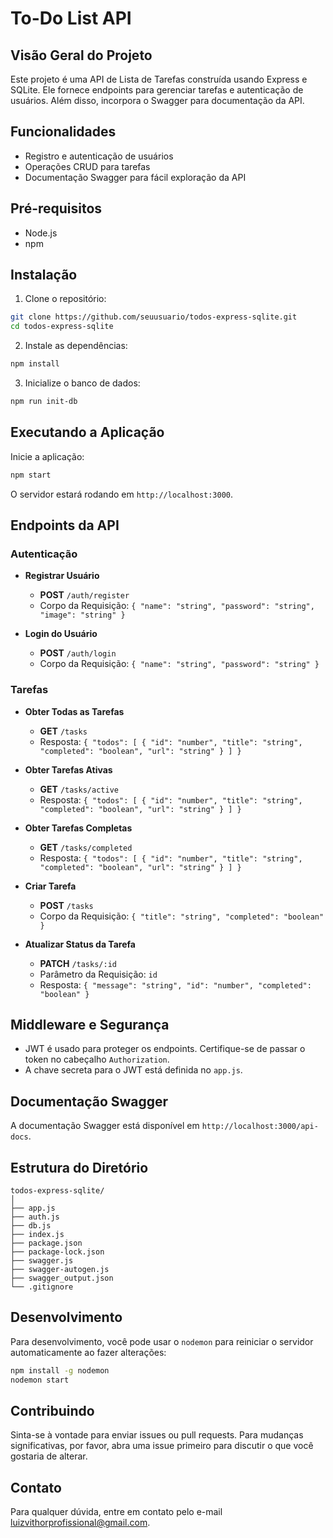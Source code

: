 
# To-Do List API

## Visão Geral do Projeto

Este projeto é uma API de Lista de Tarefas construída usando Express e SQLite. Ele fornece endpoints para gerenciar tarefas e autenticação de usuários. Além disso, incorpora o Swagger para documentação da API.

## Funcionalidades

- Registro e autenticação de usuários
- Operações CRUD para tarefas
- Documentação Swagger para fácil exploração da API

## Pré-requisitos

- Node.js
- npm

## Instalação

1. Clone o repositório:

```bash
git clone https://github.com/seuusuario/todos-express-sqlite.git
cd todos-express-sqlite
```

2. Instale as dependências:

```bash
npm install
```

3. Inicialize o banco de dados:

```bash
npm run init-db
```

## Executando a Aplicação

Inicie a aplicação:

```bash
npm start
```

O servidor estará rodando em `http://localhost:3000`.

## Endpoints da API

### Autenticação

- **Registrar Usuário**
  - **POST** `/auth/register`
  - Corpo da Requisição: `{ "name": "string", "password": "string", "image": "string" }`

- **Login do Usuário**
  - **POST** `/auth/login`
  - Corpo da Requisição: `{ "name": "string", "password": "string" }`

### Tarefas

- **Obter Todas as Tarefas**
  - **GET** `/tasks`
  - Resposta: `{ "todos": [ { "id": "number", "title": "string", "completed": "boolean", "url": "string" } ] }`

- **Obter Tarefas Ativas**
  - **GET** `/tasks/active`
  - Resposta: `{ "todos": [ { "id": "number", "title": "string", "completed": "boolean", "url": "string" } ] }`

- **Obter Tarefas Completas**
  - **GET** `/tasks/completed`
  - Resposta: `{ "todos": [ { "id": "number", "title": "string", "completed": "boolean", "url": "string" } ] }`

- **Criar Tarefa**
  - **POST** `/tasks`
  - Corpo da Requisição: `{ "title": "string", "completed": "boolean" }`

- **Atualizar Status da Tarefa**
  - **PATCH** `/tasks/:id`
  - Parâmetro da Requisição: `id`
  - Resposta: `{ "message": "string", "id": "number", "completed": "boolean" }`

## Middleware e Segurança

- JWT é usado para proteger os endpoints. Certifique-se de passar o token no cabeçalho `Authorization`.
- A chave secreta para o JWT está definida no `app.js`.

## Documentação Swagger

A documentação Swagger está disponível em `http://localhost:3000/api-docs`.

## Estrutura do Diretório

```
todos-express-sqlite/
│
├── app.js
├── auth.js
├── db.js
├── index.js
├── package.json
├── package-lock.json
├── swagger.js
├── swagger-autogen.js
├── swagger_output.json
└── .gitignore
```

## Desenvolvimento

Para desenvolvimento, você pode usar o `nodemon` para reiniciar o servidor automaticamente ao fazer alterações:

```bash
npm install -g nodemon
nodemon start
```

## Contribuindo

Sinta-se à vontade para enviar issues ou pull requests. Para mudanças significativas, por favor, abra uma issue primeiro para discutir o que você gostaria de alterar.

## Contato

Para qualquer dúvida, entre em contato pelo e-mail [luizvithorprofissional@gmail.com](mailto:luizvithorprofissional@gmail.com).
